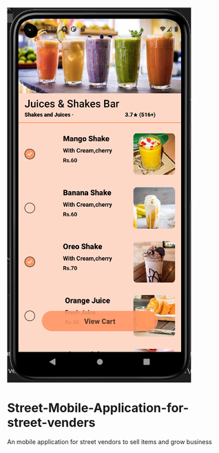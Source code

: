 ![Alt Text](https://github.com/Rahulmalik126/Street-Mobile-Application-for-street-venders/blob/master/Screenshot%202022-08-07%20125541.png)
# Street-Mobile-Application-for-street-venders
An mobile application for street vendors to sell items and grow business
